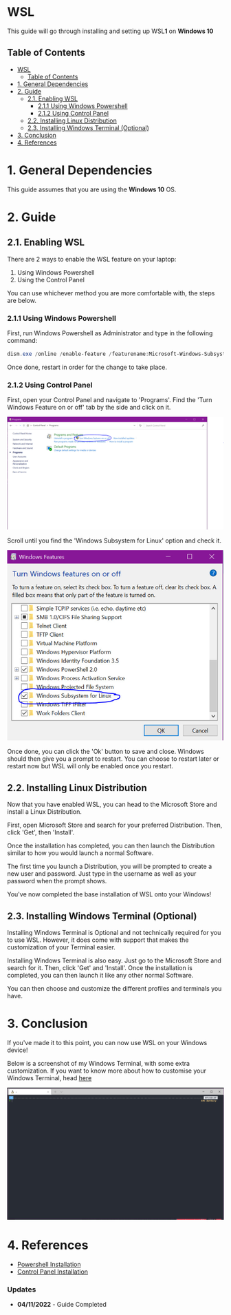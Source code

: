 # WSL

This guide will go through installing and setting up WSL**1** on **Windows 10**

## Table of Contents

-   [WSL](#wsl)
    -   [Table of Contents](#table-of-contents)
-   [1. General Dependencies](#1-general-dependencies)
-   [2. Guide](#2-guide)
    -   [2.1. Enabling WSL](#21-enabling-wsl)
        -   [2.1.1 Using Windows Powershell](#211-using-windows-powershell)
        -   [2.1.2 Using Control Panel](#212-using-control-panel)
    -   [2.2. Installing Linux Distribution](#22-installing-linux-distribution)
    -   [2.3. Installing Windows Terminal (Optional)](#23-installing-windows-terminal-optional)
-   [3. Conclusion](#3-conclusion)
-   [4. References](#4-references)

# 1. General Dependencies

This guide assumes that you are using the **Windows 10** OS.

# 2. Guide

## 2.1. Enabling WSL

There are 2 ways to enable the WSL feature on your laptop:

1. Using Windows Powershell
2. Using the Control Panel

You can use whichever method you are more comfortable with, the steps are below.

### 2.1.1 Using Windows Powershell

First, run Windows Powershell as Administrator and type in the following command:

```powershell
dism.exe /online /enable-feature /featurename:Microsoft-Windows-Subsystem-Linux /all /norestart
```

Once done, restart in order for the change to take place.

### 2.1.2 Using Control Panel

First, open your Control Panel and navigate to 'Programs'. Find the 'Turn Windows Feature on or off' tab by the side and click on it.

![controlPanel](assets/controlPanel.jpeg)

Scroll until you find the 'Windows Subsystem for Linux' option and check it.

![enableWSL](assets/enableWSL.jpeg)

Once done, you can click the 'Ok' button to save and close. Windows should then give you a prompt to restart. You can choose to restart later or restart now but WSL will only be enabled once you restart.

## 2.2. Installing Linux Distribution

Now that you have enabled WSL, you can head to the Microsoft Store and install a Linux Distribution.

First, open Microsoft Store and search for your preferred Distribution. Then, click 'Get', then 'Install'.

Once the installation has completed, you can then launch the Distribution similar to how you would launch a normal Software.

The first time you launch a Distribution, you will be prompted to create a new user and password. Just type in the username as well as your password when the prompt shows.

You've now completed the base installation of WSL onto your Windows!

## 2.3. Installing Windows Terminal (Optional)

Installing Windows Terminal is Optional and not technically required for you to use WSL. However, it does come with support that makes the customization of your Terminal easier.

Installing Windows Terminal is also easy. Just go to the Microsoft Store and search for it. Then, click 'Get' and 'Install'. Once the installation is completed, you can then launch it like any other normal Software.

You can then choose and customize the different profiles and terminals you have.

# 3. Conclusion

If you've made it to this point, you can now use WSL on your Windows device!

Below is a screenshot of my Windows Terminal, with some extra customization. If you want to know more about how to customise your Windows Terminal, head [here](../../linux/my-terminal-setup/README.md)

![conclusion](assets/windowsTerminal.jpeg)

# 4. References

-   [Powershell Installation](https://docs.microsoft.com/en-us/windows/wsl/install-manual)
-   [Control Panel Installation](https://www.windowscentral.com/install-windows-subsystem-linux-windows-10)

### Updates

-   **04/11/2022** - Guide Completed
